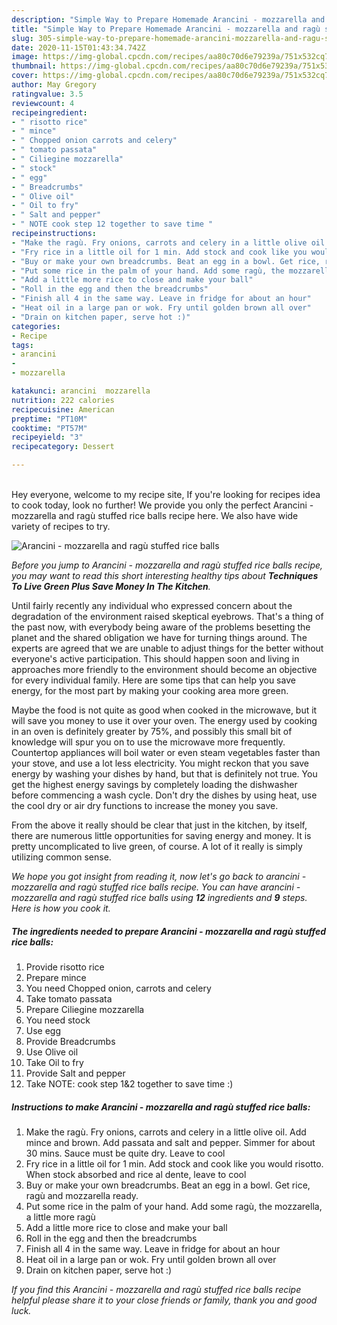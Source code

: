 ```yaml
---
description: "Simple Way to Prepare Homemade Arancini - mozzarella and ragù stuffed rice balls"
title: "Simple Way to Prepare Homemade Arancini - mozzarella and ragù stuffed rice balls"
slug: 305-simple-way-to-prepare-homemade-arancini-mozzarella-and-ragu-stuffed-rice-balls
date: 2020-11-15T01:43:34.742Z
image: https://img-global.cpcdn.com/recipes/aa80c70d6e79239a/751x532cq70/arancini-mozzarella-and-ragu-stuffed-rice-balls-recipe-main-photo.jpg
thumbnail: https://img-global.cpcdn.com/recipes/aa80c70d6e79239a/751x532cq70/arancini-mozzarella-and-ragu-stuffed-rice-balls-recipe-main-photo.jpg
cover: https://img-global.cpcdn.com/recipes/aa80c70d6e79239a/751x532cq70/arancini-mozzarella-and-ragu-stuffed-rice-balls-recipe-main-photo.jpg
author: May Gregory
ratingvalue: 3.5
reviewcount: 4
recipeingredient:
- " risotto rice"
- " mince"
- " Chopped onion carrots and celery"
- " tomato passata"
- " Ciliegine mozzarella"
- " stock"
- " egg"
- " Breadcrumbs"
- " Olive oil"
- " Oil to fry"
- " Salt and pepper"
- " NOTE cook step 12 together to save time "
recipeinstructions:
- "Make the ragù. Fry onions, carrots and celery in a little olive oil. Add mince and brown. Add passata and salt and pepper. Simmer for about 30 mins. Sauce must be quite dry. Leave to cool"
- "Fry rice in a little oil for 1 min. Add stock and cook like you would risotto. When stock absorbed and rice al dente, leave to cool"
- "Buy or make your own breadcrumbs. Beat an egg in a bowl. Get rice, ragù and mozzarella ready."
- "Put some rice in the palm of your hand. Add some ragù, the mozzarella, a little more ragù"
- "Add a little more rice to close and make your ball"
- "Roll in the egg and then the breadcrumbs"
- "Finish all 4 in the same way. Leave in fridge for about an hour"
- "Heat oil in a large pan or wok. Fry until golden brown all over"
- "Drain on kitchen paper, serve hot :)"
categories:
- Recipe
tags:
- arancini
- 
- mozzarella

katakunci: arancini  mozzarella 
nutrition: 222 calories
recipecuisine: American
preptime: "PT10M"
cooktime: "PT57M"
recipeyield: "3"
recipecategory: Dessert

---
```

<br>
Hey everyone, welcome to my recipe site, If you're looking for recipes idea to cook today, look no further! We provide you only the perfect Arancini - mozzarella and ragù stuffed rice balls recipe here. We also have wide variety of recipes to try.
<br>


![Arancini - mozzarella and ragù stuffed rice balls](https://img-global.cpcdn.com/recipes/aa80c70d6e79239a/751x532cq70/arancini-mozzarella-and-ragu-stuffed-rice-balls-recipe-main-photo.jpg)

<i>Before you jump to Arancini - mozzarella and ragù stuffed rice balls recipe, you may want to read this short interesting healthy tips about 
<strong>Techniques To Live Green Plus Save Money In The Kitchen</strong>.</i>
</br>

Until fairly recently any individual who expressed concern about the degradation of the environment raised skeptical eyebrows. That's a thing of the past now, with everybody being aware of the problems besetting the planet and the shared obligation we have for turning things around. The experts are agreed that we are unable to adjust things for the better without everyone's active participation. This should happen soon and living in approaches more friendly to the environment should become an objective for every individual family. Here are some tips that can help you save energy, for the most part by making your cooking area more green.

Maybe the food is not quite as good when cooked in the microwave, but it will save you money to use it over your oven. The energy used by cooking in an oven is definitely greater by 75%, and possibly this small bit of knowledge will spur you on to use the microwave more frequently. Countertop appliances will boil water or even steam vegetables faster than your stove, and use a lot less electricity. You might reckon that you save energy by washing your dishes by hand, but that is definitely not true. You get the highest energy savings by completely loading the dishwasher before commencing a wash cycle. Don't dry the dishes by using heat, use the cool dry or air dry functions to increase the money you save.

From the above it really should be clear that just in the kitchen, by itself, there are numerous little opportunities for saving energy and money. It is pretty uncomplicated to live green, of course. A lot of it really is simply utilizing common sense.


<i>We hope you got insight from reading it, now let's go back to arancini - mozzarella and ragù stuffed rice balls recipe. You can have arancini - mozzarella and ragù stuffed rice balls using <strong>12</strong> ingredients and <strong>9</strong> steps. Here is how you cook it.
</i>

##### The ingredients needed to prepare Arancini - mozzarella and ragù stuffed rice balls:

1. Provide  risotto rice
1. Prepare  mince
1. You need  Chopped onion, carrots and celery
1. Take  tomato passata
1. Prepare  Ciliegine mozzarella
1. You need  stock
1. Use  egg
1. Provide  Breadcrumbs
1. Use  Olive oil
1. Take  Oil to fry
1. Provide  Salt and pepper
1. Take  NOTE: cook step 1&amp;2 together to save time :)


##### Instructions to make Arancini - mozzarella and ragù stuffed rice balls:

1. Make the ragù. Fry onions, carrots and celery in a little olive oil. Add mince and brown. Add passata and salt and pepper. Simmer for about 30 mins. Sauce must be quite dry. Leave to cool
1. Fry rice in a little oil for 1 min. Add stock and cook like you would risotto. When stock absorbed and rice al dente, leave to cool
1. Buy or make your own breadcrumbs. Beat an egg in a bowl. Get rice, ragù and mozzarella ready.
1. Put some rice in the palm of your hand. Add some ragù, the mozzarella, a little more ragù
1. Add a little more rice to close and make your ball
1. Roll in the egg and then the breadcrumbs
1. Finish all 4 in the same way. Leave in fridge for about an hour
1. Heat oil in a large pan or wok. Fry until golden brown all over
1. Drain on kitchen paper, serve hot :)


<i>If you find this Arancini - mozzarella and ragù stuffed rice balls recipe helpful please share it to your close friends or family, thank you and good luck.</i>
